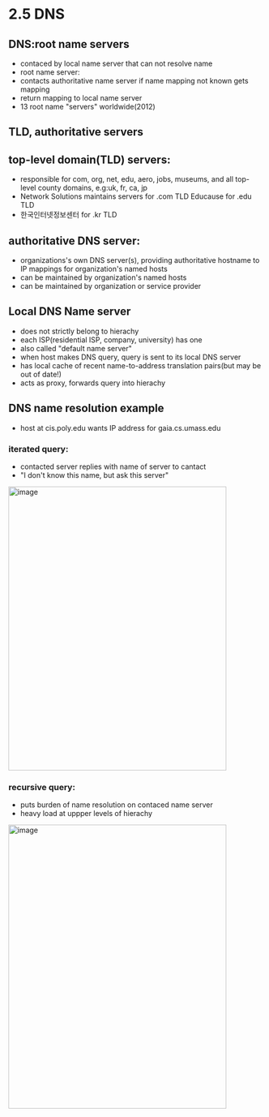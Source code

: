 # 2.5 DNS

## DNS:root name servers
- contaced by local name server that can not resolve name
- root name server:
 - contacts authoritative name server if name mapping not known gets mapping
 - return mapping to local name server
- 13 root name "servers" worldwide(2012)

## TLD, authoritative servers
## top-level domain(TLD) servers:
- responsible for com, org, net, edu, aero, jobs, museums, and all top-level county domains, e.g:uk, fr, ca, jp
- Network Solutions maintains servers for .com TLD Educause for .edu TLD
- 한국인터넷정보센터 for .kr TLD

## authoritative DNS server:
- organizations's own DNS server(s), providing authoritative hostname to IP mappings for organization's named hosts
- can be maintained by organization's named hosts
- can be maintained by organization or service provider

## Local DNS Name server
- does not strictly belong to hierachy
- each ISP(residential ISP, company, university) has one
 - also called "default name server"
- when host makes DNS query, query is sent to its local DNS server
 - has local cache of recent name-to-address translation pairs(but may be out of date!)
 - acts as proxy, forwards query into hierachy



## DNS name resolution example
- host at cis.poly.edu wants IP address for gaia.cs.umass.edu

### iterated query:
- contacted server replies with name of server to cantact
- "I don't know this name, but ask this server"

<img width="430" height="560" alt="image" src="https://github.com/user-attachments/assets/a96c4214-802b-45a9-a8cf-ef97cab36918" />


### recursive query:
- puts burden of name resolution on contaced name server
- heavy load at uppper levels of hierachy

<img width="430" height="560" alt="image" src="https://github.com/user-attachments/assets/1fc491b7-fa31-448b-a213-3bd271bdec30" />
